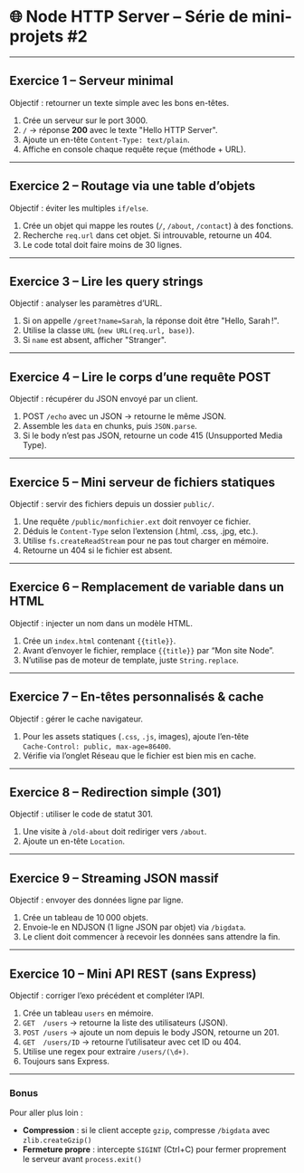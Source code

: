 # 🌐 Node HTTP Server – Série de mini-projets #2

---

## Exercice 1 – Serveur minimal  
Objectif : retourner un texte simple avec les bons en-têtes.
1. Crée un serveur sur le port 3000.
2. `/` → réponse **200** avec le texte "Hello HTTP Server".  
3. Ajoute un en-tête `Content-Type: text/plain`.
4. Affiche en console chaque requête reçue (méthode + URL).

---

## Exercice 2 – Routage via une table d’objets
Objectif : éviter les multiples `if/else`.  
1. Crée un objet qui mappe les routes (`/`, `/about`, `/contact`) à des fonctions.
2. Recherche `req.url` dans cet objet. Si introuvable, retourne un 404.  
3. Le code total doit faire moins de 30 lignes.

---

## Exercice 3 – Lire les query strings
Objectif : analyser les paramètres d’URL.  
1. Si on appelle `/greet?name=Sarah`, la réponse doit être "Hello, Sarah !".  
2. Utilise la classe `URL` (`new URL(req.url, base)`).  
3. Si `name` est absent, afficher "Stranger".

---

## Exercice 4 – Lire le corps d’une requête POST  
Objectif : récupérer du JSON envoyé par un client.  
1. POST `/echo` avec un JSON → retourne le même JSON.  
2. Assemble les `data` en chunks, puis `JSON.parse`.  
3. Si le body n’est pas JSON, retourne un code 415 (Unsupported Media Type).

---

## Exercice 5 – Mini serveur de fichiers statiques  
Objectif : servir des fichiers depuis un dossier `public/`.  
1. Une requête `/public/monfichier.ext` doit renvoyer ce fichier.  
2. Déduis le `Content-Type` selon l’extension (.html, .css, .jpg, etc.).  
3. Utilise `fs.createReadStream` pour ne pas tout charger en mémoire.  
4. Retourne un 404 si le fichier est absent.

---

## Exercice 6 – Remplacement de variable dans un HTML  
Objectif : injecter un nom dans un modèle HTML.  
1. Crée un `index.html` contenant `{{title}}`.  
2. Avant d’envoyer le fichier, remplace `{{title}}` par “Mon site Node”.  
3. N’utilise pas de moteur de template, juste `String.replace`.

---

## Exercice 7 – En-têtes personnalisés & cache  
Objectif : gérer le cache navigateur.  
1. Pour les assets statiques (`.css`, `.js`, images), ajoute l’en-tête  
   `Cache-Control: public, max-age=86400`.  
2. Vérifie via l’onglet Réseau que le fichier est bien mis en cache.

---

## Exercice 8 – Redirection simple (301)  
Objectif : utiliser le code de statut 301.  
1. Une visite à `/old-about` doit rediriger vers `/about`.  
2. Ajoute un en-tête `Location`.

---

## Exercice 9 – Streaming JSON massif  
Objectif : envoyer des données ligne par ligne.  
1. Crée un tableau de 10 000 objets.  
2. Envoie-le en NDJSON (1 ligne JSON par objet) via `/bigdata`.  
3. Le client doit commencer à recevoir les données sans attendre la fin.

---

## Exercice 10 – Mini API REST (sans Express)  
Objectif : corriger l’exo précédent et compléter l’API.  
1. Crée un tableau `users` en mémoire.  
2. `GET  /users` → retourne la liste des utilisateurs (JSON).  
3. `POST /users` → ajoute un nom depuis le body JSON, retourne un 201.  
4. `GET  /users/ID` → retourne l’utilisateur avec cet ID ou 404.  
5. Utilise une regex pour extraire `/users/(\d+)`.  
6. Toujours sans Express.

---

### Bonus
Pour aller plus loin :

* **Compression** : si le client accepte `gzip`, compresse `/bigdata` avec `zlib.createGzip()`  
* **Fermeture propre** : intercepte `SIGINT` (Ctrl+C) pour fermer proprement le serveur avant `process.exit()`  